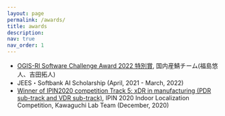 ```yaml
---
layout: page
permalink: /awards/
title: awards
description: 
nav: true
nav_order: 1
---
```


- [OGIS-RI Software Challenge Award 2022 特別賞](https://www.ogis-ri.co.jp/otc/contest/osca2021/judge.html), 国内産鯖チーム(福島悠人、吉田拓人) 
- JEES・Softbank AI Scholarship (April, 2021 - March, 2022)
- [Winner of IPIN2020 competition Track 5: xDR in manufacturing (PDR sub-track and VDR sub-track)](https://unit.aist.go.jp/harc/xDR-Challenge-2020/IPIN2020CompetitionEvent.pdf), IPIN 2020 Indoor Localization Competition, Kawaguchi Lab Team (December, 2020)